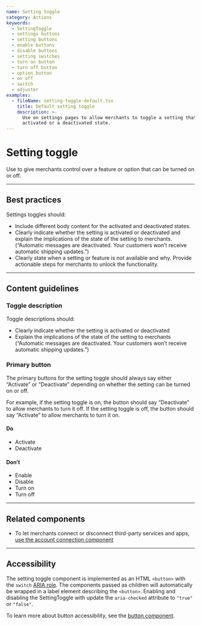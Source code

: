 ```yaml
---
name: Setting toggle
category: Actions
keywords:
  - SettingToggle
  - settings buttons
  - setting buttons
  - enable buttons
  - disable buttons
  - setting switches
  - turn on button
  - turn off button
  - option button
  - on off
  - switch
  - adjuster
examples:
  - fileName: setting-toggle-default.tsx
    title: Default setting toggle
    description: >-
      Use on settings pages to allow merchants to toggle a setting that has an
      activated or a deactivated state.
---
```


# Setting toggle

Use to give merchants control over a feature or option that can be turned on or off.

---

## Best practices

Settings toggles should:

- Include different body content for the activated and deactivated states.
- Clearly indicate whether the setting is activated or deactivated and explain the implications of the state of the setting to merchants. (“Automatic messages are deactivated. Your customers won’t receive automatic shipping updates.”)
- Clearly state when a setting or feature is not available and why. Provide actionable steps for merchants to unlock the functionality.

---

## Content guidelines

### Toggle description

Toggle descriptions should:

- Clearly indicate whether the setting is activated or deactivated
- Explain the implications of the state of the setting to merchants
  (“Automatic messages are deactivated. Your customers won’t receive automatic shipping updates.”)

### Primary button

The primary buttons for the setting toggle should always say either “Activate” or
“Deactivate” depending on whether the setting can be turned on or off.

For example, if the setting toggle is on, the button should say “Deactivate” to allow merchants to turn it off. If the setting toggle is off, the button should say “Activate” to allow merchants to turn it on.

<!-- dodont -->

#### Do

- Activate
- Deactivate

#### Don’t

- Enable
- Disable
- Turn on
- Turn off

<!-- end -->

---

## Related components

- To let merchants connect or disconnect third-party services and apps, [use the account connection component](https://polaris.shopify.com/components/account-connection)

---

## Accessibility

The setting toggle component is implemented as an HTML `<button>` with the `switch` [ARIA role](https://developer.mozilla.org/en-US/docs/Web/Accessibility/ARIA/Roles/switch_role).
The components passed as children will automatically be wrapped in a label element describing the `<button>`. Enabling and disabling the SettingToggle with update the `aria-checked` attribute to `"true"` or `"false"`.

To learn more about button accessibility, see the [button component](https://polaris.shopify.com/components/button).
